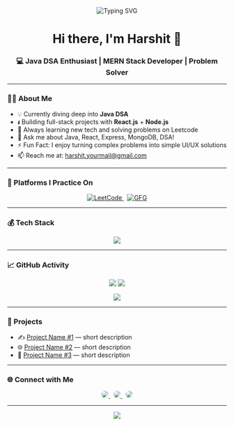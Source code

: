 <!-- Banner Typing Effect -->
<p align="center">
  <img src="https://readme-typing-svg.demolab.com?font=Fira+Code&weight=500&size=24&pause=1000&center=true&vCenter=true&width=435&lines=Hi+%F0%9F%91%8B%2C+I'm+Harshit!;Java+DSA+Lover+%7C+MERN+Stack+Developer;React.js+%7C+Node.js+%7C+Problem+Solver" alt="Typing SVG" />
</p>

<!-- Header -->
<h1 align="center">Hi there, I'm Harshit 👋</h1>
<h3 align="center">💻 Java DSA Enthusiast | MERN Stack Developer | Problem Solver</h3>

---

### 👨‍💻 About Me

- 💡 Currently diving deep into <strong>Java DSA</strong>
- 🖠️ Building full-stack projects with <strong>React.js</strong> + <strong>Node.js</strong>
- 🌱 Always learning new tech and solving problems on Leetcode
- 💬 Ask me about Java, React, Express, MongoDB, DSA!
- ⚡ Fun Fact: I enjoy turning complex problems into simple UI/UX solutions
- 📫 Reach me at: harshit.yourmail@gmail.com

---

### 🧠 Platforms I Practice On

<p align="center">
  <a href="https://leetcode.com/ImHarshitt" target="_blank">
    <img src="https://img.shields.io/badge/LeetCode-FFA116?style=for-the-badge&logo=leetcode&logoColor=black" alt="LeetCode"/>
  </a>
  &nbsp;
  <a href="https://www.geeksforgeeks.org" target="_blank">
    <img src="https://img.shields.io/badge/GFG-2F8D46?style=for-the-badge&logo=geeksforgeeks&logoColor=white" alt="GFG"/>
  </a>
</p>

---

### 💰 Tech Stack

<p align="center">
  <img src="https://skillicons.dev/icons?i=java,js,react,nodejs,express,mongodb,html,css,git,github,vscode" />
</p>

---

### 📈 GitHub Activity

<p align="center">
  <img src="https://github-readme-stats.vercel.app/api?username=ImHarshitt&theme=tokyonight&show_icons=true&hide_border=true" />
  <img src="https://github-readme-streak-stats.herokuapp.com?user=ImHarshitt&theme=tokyonight&hide_border=true" />
</p>

<p align="center">
  <img src="https://github-readme-stats.vercel.app/api/top-langs/?username=ImHarshitt&layout=compact&theme=tokyonight&hide_border=true" />
</p>

---

### 🚀 Projects

- ✍️ [Project Name #1](#) — short description  
- 🌐 [Project Name #2](#) — short description  
- 💠 [Project Name #3](#) — short description  

---

### 🌐 Connect with Me

<p align="center">
  <a href="mailto:harshit.yourmail@gmail.com" target="_blank">
    <img src="https://img.shields.io/badge/Gmail-D14836?style=for-the-badge&logo=gmail&logoColor=white"
         style="border-radius: 8px; transition: 0.3s; box-shadow: 0 0 0 transparent;"
         onmouseover="this.style.boxShadow='0 0 10px #D14836';"
         onmouseout="this.style.boxShadow='0 0 0 transparent';"/>
  </a>
  &nbsp;
  <a href="https://linkedin.com/in/yourusername" target="_blank">
    <img src="https://img.shields.io/badge/LinkedIn-0A66C2?style=for-the-badge&logo=linkedin&logoColor=white"
         style="border-radius: 8px; transition: 0.3s; box-shadow: 0 0 0 transparent;"
         onmouseover="this.style.boxShadow='0 0 10px #0A66C2';"
         onmouseout="this.style.boxShadow='0 0 0 transparent';"/>
  </a>
  &nbsp;
  <a href="https://github.com/ImHarshitt" target="_blank">
    <img src="https://img.shields.io/badge/GitHub-181717?style=for-the-badge&logo=github&logoColor=white"
         style="border-radius: 8px; transition: 0.3s; box-shadow: 0 0 0 transparent;"
         onmouseover="this.style.boxShadow='0 0 10px #ffffff';"
         onmouseout="this.style.boxShadow='0 0 0 transparent';"/>
  </a>
</p>

---

<p align="center">
  <img src="https://komarev.com/ghpvc/?username=ImHarshitt&style=for-the-badge&label=Profile+Views" />
</p>
